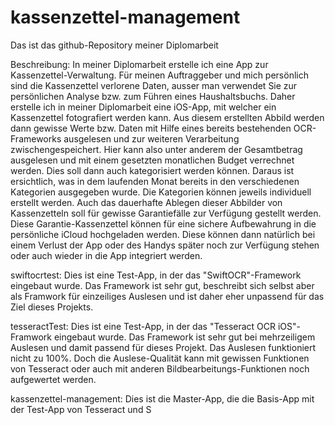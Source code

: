 # kassenzettel-management

Das ist das github-Repository meiner Diplomarbeit

Beschreibung:
In meiner Diplomarbeit erstelle ich eine App zur Kassenzettel-Verwaltung.
Für meinen Auftraggeber und mich persönlich sind die Kassenzettel verlorene
Daten, ausser man verwendet Sie zur persönlichen Analyse bzw. zum
Führen eines Haushaltsbuchs. Daher erstelle ich in meiner Diplomarbeit eine
iOS-App, mit welcher ein Kassenzettel fotografiert werden kann. Aus diesem
erstellten Abbild werden dann gewisse Werte bzw. Daten mit Hilfe eines
bereits bestehenden OCR-Frameworks ausgelesen und zur weiteren Verarbeitung
zwischengespeichert. Hier kann also unter anderem der Gesamtbetrag
ausgelesen und mit einem gesetzten monatlichen Budget verrechnet werden.
Dies soll dann auch kategorisiert werden können. Daraus ist ersichtlich, was
in dem laufenden Monat bereits in den verschiedenen Kategorien ausgegeben
wurde. Die Kategorien können jeweils individuell erstellt werden.
Auch das dauerhafte Ablegen dieser Abbilder von Kassenzetteln soll für
gewisse Garantiefälle zur Verfügung gestellt werden. Diese Garantie-Kassenzettel
können für eine sichere Aufbewahrung in die persönliche iCloud hochgeladen
werden. Diese können dann natürlich bei einem Verlust der App oder
des Handys später noch zur Verfügung stehen oder auch wieder in die App
integriert werden. 


swiftocrtest:
Dies ist eine Test-App, in der das "SwiftOCR"-Framework eingebaut wurde. Das Framework ist sehr gut, beschreibt sich selbst aber als Framwork für einzeiliges Auslesen und ist daher eher unpassend für das Ziel dieses Projekts.

tesseractTest:
Dies ist eine Test-App, in der das "Tesseract OCR iOS"-Framwork eingebaut wurde. Das Framework ist sehr gut bei mehrzeiligem Auslesen und damit passend für dieses Projekt. Das Auslesen funktioniert nicht zu 100%. Doch die Auslese-Qualität kann mit gewissen Funktionen von Tesseract oder auch mit anderen Bildbearbeitungs-Funktionen noch aufgewertet werden. 

kassenzettel-management:
Dies ist die Master-App, die die Basis-App mit der Test-App von Tesseract und S
